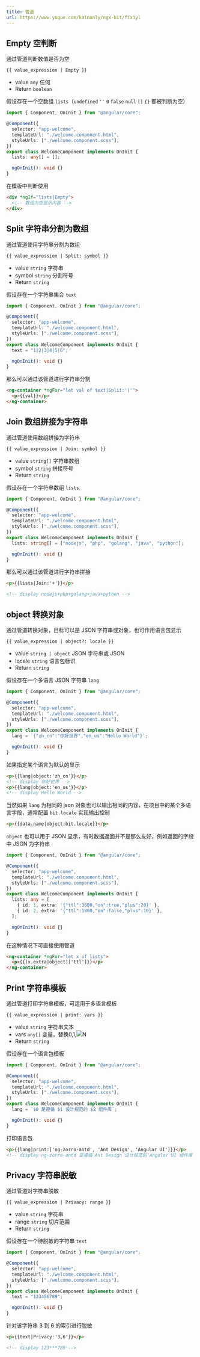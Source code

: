 ```yaml
---
title: 管道
url: https://www.yuque.com/kainonly/ngx-bit/fix1yl
---
```


<a name="87c1b891"></a>

## Empty 空判断

通过管道判断数值是否为空

    {{ value_expression | Empty }}

- value `any` 任何
- Return `boolean`

假设存在一个空数组 `lists`（`undefined` `''` `0` `false` `null` `[]` `{}` 都被判断为空）

```typescript
import { Component, OnInit } from "@angular/core";

@Component({
  selector: "app-welcome",
  templateUrl: "./welcome.component.html",
  styleUrls: ["./welcome.component.scss"],
})
export class WelcomeComponent implements OnInit {
  lists: any[] = [];

  ngOnInit(): void {}
}
```

在模版中判断使用

```html
<div *ngIf="lists|Empty">
  <!-- 数组为空显示内容 -->
</div>
```

<a name="b75bae56"></a>

## Split 字符串分割为数组

通过管道使用字符串分割为数组

    {{ value_expression | Split: symbol }}

- value `string` 字符串
- symbol `string` 分割符号
- Return `string`

假设存在一个字符串集合 `text`

```typescript
import { Component, OnInit } from "@angular/core";

@Component({
  selector: "app-welcome",
  templateUrl: "./welcome.component.html",
  styleUrls: ["./welcome.component.scss"],
})
export class WelcomeComponent implements OnInit {
  text = "1|2|3|4|5|6";

  ngOnInit(): void {}
}
```

那么可以通过该管道进行字符串分割

```html
<ng-container *ngFor="let val of text|Split:'|'">
  <p>{{val}}</p>
</ng-container>
```

<a name="999c2130"></a>

## Join 数组拼接为字符串

通过管道使用数组拼接为字符串

    {{ value_expression | Join: symbol }}

- value `string[]` 字符串数组
- symbol `string` 拼接符号
- Return `string`

假设存在一个字符串数组 `lists`

```typescript
import { Component, OnInit } from "@angular/core";

@Component({
  selector: "app-welcome",
  templateUrl: "./welcome.component.html",
  styleUrls: ["./welcome.component.scss"],
})
export class WelcomeComponent implements OnInit {
  lists: string[] = ["nodejs", "php", "golang", "java", "python"];

  ngOnInit(): void {}
}
```

那么可以通过该管道进行字符串拼接

```html
<p>{{lists|Join:'+'}}</p>

<!-- display nodejs+php+golang+java+python -->
```

<a name="401410f7"></a>

## object 转换对象

通过管道转换对象，目标可以是 JSON 字符串或对象，也可作用语言包显示

    {{ value_expression | object?: locale }}

- value `string | object` JSON 字符串或 JSON
- locale `string` 语言包标识
- Return `string`

假设存在一个多语言 JSON 字符串 `lang`

```typescript
import { Component, OnInit } from "@angular/core";

@Component({
  selector: "app-welcome",
  templateUrl: "./welcome.component.html",
  styleUrls: ["./welcome.component.scss"],
})
export class WelcomeComponent implements OnInit {
  lang = `{"zh_cn":"你好世界","en_us":"Hello World"}`;

  ngOnInit(): void {}
}
```

如果指定某个语言为默认的显示

```html
<p>{{lang|object:'zh_cn'}}</p>
<!-- display 你好世界 -->
<p>{{lang|object:'en_us'}}</p>
<!-- display Hello World -->
```

当然如果 `lang` 为相同的 json 对象也可以输出相同的内容，在项目中的某个多语言字段，通常配置 `bit.locale` 实现输出控制

```html
<p>{{data.name|object:bit.locale}}</p>
```

`object` 也可以用于 JSON 显示，有时数据返回并不是那么友好，例如返回的字段中 JSON 为字符串

```typescript
import { Component, OnInit } from "@angular/core";

@Component({
  selector: "app-welcome",
  templateUrl: "./welcome.component.html",
  styleUrls: ["./welcome.component.scss"],
})
export class WelcomeComponent implements OnInit {
  lists: any = [
    { id: 1, extra: '{"ttl":3600,"on":true,"plus":20}' },
    { id: 2, extra: '{"ttl":1800,"on":false,"plus":10}' },
  ];

  ngOnInit(): void {}
}
```

在这种情况下可直接使用管道

```html
<ng-container *ngFor="let x of lists">
  <p>{{(x.extra|object)['ttl']}}</p>
</ng-container>
```

<a name="9d3f63a8"></a>

## Print 字符串模板

通过管道打印字符串模板，可适用于多语言模板

    {{ value_expression | print: vars }}

- value `string` 字符串文本
- vars `any[]` 变量，替换$0,$1,![](..\assets\fix1yl\latex)N
- Return `string`

假设存在一个语言包模板

```typescript
import { Component, OnInit } from "@angular/core";

@Component({
  selector: "app-welcome",
  templateUrl: "./welcome.component.html",
  styleUrls: ["./welcome.component.scss"],
})
export class WelcomeComponent implements OnInit {
  lang = `$0 是遵循 $1 设计规范的 $2 组件库`;

  ngOnInit(): void {}
}
```

打印语言包

```html
<p>{{lang|print:['ng-zorro-antd', 'Ant Design', 'Angular UI']}}</p>
<!-- display ng-zorro-antd 是遵循 Ant Design 设计规范的 Angular UI 组件库 -->
```

<a name="b3175467"></a>

## Privacy 字符串脱敏

通过管道对字符串脱敏

    {{ value_expression | Privacy: range }}

- value `string` 字符串
- range `string` 切片范围
- Return `string`

假设存在一个待脱敏的字符串 `text`

```typescript
import { Component, OnInit } from "@angular/core";

@Component({
  selector: "app-welcome",
  templateUrl: "./welcome.component.html",
  styleUrls: ["./welcome.component.scss"],
})
export class WelcomeComponent implements OnInit {
  text = "123456789";

  ngOnInit(): void {}
}
```

针对该字符串 3 到 6 的索引进行脱敏

```html
<p>{{text|Privacy:'3,6'}}</p>

<!-- display 123***789 -->
```

